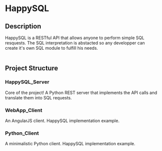 # HappySQL
## Description
HappySQL is a RESTful API that allows anyone to perform simple SQL resquests.
The SQL interpretation is abstacted so any developper can create it's own SQL
module to fulfill his needs.
<br/>
<br/>
## Project Structure
### HappySQL_Server
Core of the project! A Python REST server that implements the API calls and
translate them into SQL requests.
### WebApp_Client
An AngularJS client. HappySQL implementation example.
### Python_Client
A minimalistic Python client. HappySQL implementation example.
